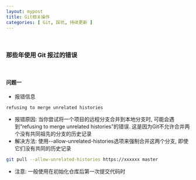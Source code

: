 ```yaml
---
layout: mypost
title: Git相关操作
categories: [ Git, 踩坑, 持续更新 ]
---
```


<br>

### 那些年使用 Git 报过的错误

<br>

#### 问题一

- 报错信息

```
refusing to merge unrelated histories
```

- 报错原因: 当你尝试将一个项目的远程分支合并到本地分支时, 可能会遇到“refusing to merge unrelated
  histories”的错误. 这是因为Git不允许合并两个没有共同祖先的分支的历史记录
- 解决方法: 使用--allow-unrelated-histories选项来强制合并这两个分支, 即使它们没有共同的历史记录

```bash
git pull --allow-unrelated-histories https://xxxxxx master
```

- 注意: 一般使用在初始化仓库后第一次提交代码时





